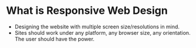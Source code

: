 # What is Responsive Web Design
- Designing the website with multiple screen size/resolutions in mind.
- Sites should work under any platform, any browser size, any orientation. The user should have the power.